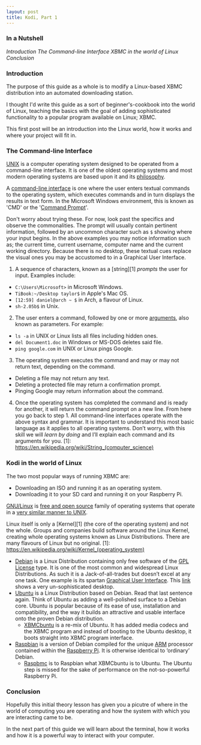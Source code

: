 ```yaml
---
layout: post
title: Kodi, Part 1
---
```


### In a Nutshell

_Introduction_
_The Command-line Interface_
_XBMC in the world of Linux_
_Conclusion_

### Introduction

The purpose of this guide as a whole is to modify a Linux-based XBMC distribution into an automated downloading station.

I thought I'd write this guide as a sort of beginner's-cookbook into the world of Linux, teaching the basics with the goal of adding sophisticated functionality to a popular program available on Linux; XBMC.

This first post will be an introduction into the Linux world, how it works and where your project will fit in.

### The Command-line Interface

[UNIX](http://en.wikipedia.org/wiki/Unix) is a computer operating system designed to be operated from a command-line interface. It is one of the oldest operating systems and most modern operating systems are based upon it and its [philosophy](http://en.wikipedia.org/wiki/Unix_philosophy).

A [command-line interface](http://en.wikipedia.org/wiki/Command-line_interface) is one where the user enters textual commands to the operating system, which executes commands and in turn displays the results in text form. In the Microsoft Windows environment, this is known as 'CMD' or the '[Command Prompt](http://en.wikipedia.org/wiki/Command_Prompt)'.

Don't worry about trying these. For now, look past the specifics and observe the commonalities. The prompt will usually contain pertinent information, followed by an uncommon character such as `$` showing where your input begins. In the above examples you may notice information such as; the current time, current username, computer name and the current working directory. Because there is no desktop, these textual cues replace the visual ones you may be accustomed to in a Graphical User Interface.

1. A sequence of characters, known as a [string][1] _prompts_ the user for input. Examples include:
  - `C:\Users\Microsoft>` in Microsoft Windows.
  - `TiBook:~/Desktop taylor$` in Apple's Mac OS.
  - `[12:59] daniel@arch ~ $` in Arch, a flavour of Linux.
  - `sh-2.05b$` in Unix.
2. The user enters a command, followed by one or more [arguments](http://en.wikipedia.org/wiki/Command-line_interface#Arguments), also known as parameters. For example:
  - `ls -a` in UNIX or Linux lists all files including hidden ones.
  - `del Document1.doc` in Windows or MS-DOS deletes said file.
  - `ping google.com` in UNIX or Linux pings Google.
3. The operating system executes the command and may or may not return text, depending on the command.
  - Deleting a file may not return any text.
  - Deleting a protected file may return a confirmation prompt.
  - Pinging Google may return information about the command.
4. Once the operating system has completed the command and is ready for another, it will return the command prompt on a new line. From here you go back to step 1. All command-line interfaces operate with the above syntax and grammar. It is important to understand this most basic language as it applies to all operating systems. Don’t worry, with this skill we will _learn by doing_ and I’ll explain each command and its arguments for you.
  [1]: https://en.wikipedia.org/wiki/String_(computer_science)

### Kodi in the world of Linux

The two most popular ways of running XBMC are:
- Downloading an ISO and running it as an operating system.
- Downloading it to your SD card and running it on your Raspberry Pi.

[GNU/Linux](http://en.wikipedia.org/wiki/Linux) is [free and open source](http://en.wikipedia.org/wiki/Free_and_open_source_software) family of operating systems that operate in a [very similar manner to UNIX](http://en.wikipedia.org/wiki/Unix-like).

Linux itself is only a [Kernel][1] (the core of the operating system) and not the whole. Groups and companies build software around the Linux Kernel, creating whole operating systems known as Linux Distributions. There are many flavours of Linux but no original.
  [1]: https://en.wikipedia.org/wiki/Kernel_(operating_system)
- [Debian](http://en.wikipedia.org/wiki/Debian) is a Linux Distribution containing only free software of the [GPL License](http://en.wikipedia.org/wiki/GNU_General_Public_License) type. It is one of the most common and widespread Linux Distributions. As such it is a Jack-of-all-trades but doesn’t excel at any one task. One example is its spartan [Graphical User Interface](http://en.wikipedia.org/wiki/Graphical_user_interface). This [link](http://upload.wikimedia.org/wikipedia/commons/0/0c/Debian_6.0.2.1.png) shows a very un-sophisticated desktop.
- [Ubuntu](http://bit.ly/1iNj9hf) is a Linux Distribution based on Debian. Read that last sentence again. Think of Ubuntu as adding a well-polished surface to a Debian core. Ubuntu is popular because of its ease of use, installation and compatibility, and the way it builds an attractive and usable interface onto the proven Debian distribution.
  - [XBMCbuntu](http://wiki.xbmc.org/index.php?title=XBMCbuntu/FAQ) is a re-mix of Ubuntu. It has added media codecs and the XBMC program and instead of booting to the Ubuntu desktop, it boots straight into XBMC program interface.
- [Raspbian](http://www.raspbian.org/) is a version of Debian compiled for the unique [ARM](http://en.wikipedia.org/wiki/ARM_architecture) processor contained within the [Raspberry Pi](http://www.raspberrypi.org/about). It is otherwise identical to ‘ordinary’ Debian.
  - [Raspbmc](http://www.raspbmc.com/about/) is to Raspbian what XBMCbuntu is to Ubuntu. The Ubuntu step is missed for the sake of performance on the not-so-powerful Raspberry Pi.

### Conclusion

Hopefully this initial theory lesson has given you a picutre of where in the world of computing you are operating and how the system with which you are interacting came to be.

In the next part of this guide we will learn about the terminal, how it works and how it is a powerful way to interact with your computer.
